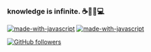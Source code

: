 ### knowledge is infinite. ☕🙌🥳💻

[![made-with-javascript](https://img.shields.io/badge/wuchao-blog-1f425f.svg)](http://www.js-bridge.com)
[![made-with-javascript](https://img.shields.io/badge/wuchao-知乎-1f425f.svg)](https://www.zhihu.com/people/chao-wu-91)

[![GitHub followers](https://github-readme-stats-one-bice.vercel.app/api?username=jerrywu001&show_icons=true&count_private=true&role=OWNER,ORGANIZATION_MEMBER,COLLABORATOR&show_icons=true&hide=issues&bg_color=30,e96443,904e95&title_color=fff&text_color=fff&icon_color=fff)](https://github.com/anuraghazra/github-readme-stats)
